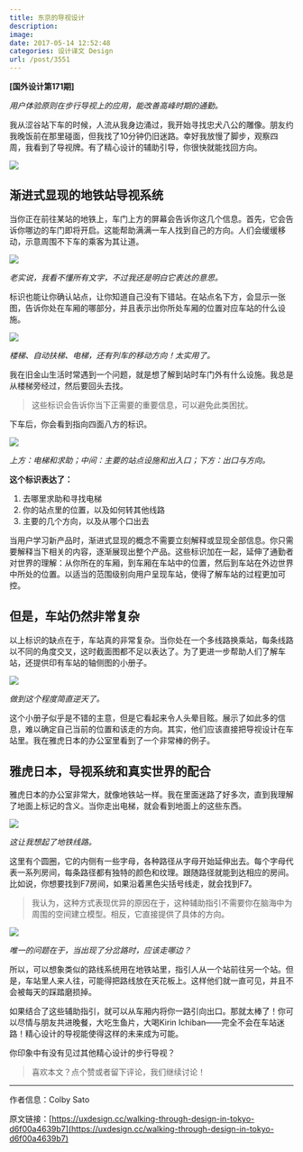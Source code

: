 ```yaml
---
title: 东京的导视设计
description: 
image: 
date: 2017-05-14 12:52:48
categories: 设计译文 Design
url: /post/3551
---
```


**[国外设计第171期]**

*用户体验原则在步行导视上的应用，能改善高峰时期的通勤。*

我从涩谷站下车的时候，人流从我身边涌过，我开始寻找忠犬八公的雕像。朋友约我晚饭前在那里碰面，但我找了10分钟仍旧迷路。幸好我放慢了脚步，观察四周，我看到了导视牌。有了精心设计的辅助引导，你很快就能找回方向。

![](https://cdn.victor42.work/posts/2017-05/05-10/1-5kYZGs043CWEayZzHzemIg.jpeg)

## 渐进式显现的地铁站导视系统

当你正在前往某站的地铁上，车门上方的屏幕会告诉你这几个信息。首先，它会告诉你哪边的车门即将开启。这能帮助满满一车人找到自己的方向。人们会缓缓移动，示意周围不下车的乘客为其让道。

![](https://cdn.victor42.work/posts/2017-05/05-10/1-G7x2ng-PuhPZ7P6eaC-B-g.gif)

*老实说，我看不懂所有文字，不过我还是明白它表达的意思。*

标识也能让你确认站点，让你知道自己没有下错站。在站点名下方，会显示一张图，告诉你处在车厢的哪部分，并且表示出你所处车厢的位置对应车站的什么设施。

![](https://cdn.victor42.work/posts/2017-05/05-10/1-Yq5IgyL87mH8aTI4RDD3mQ.jpeg)

*楼梯、自动扶梯、电梯，还有列车的移动方向！太实用了。*

我在旧金山生活时常遇到一个问题，就是想了解到站时车门外有什么设施。我总是从楼梯旁经过，然后要回头去找。

> 这些标识会告诉你当下正需要的重要信息，可以避免此类困扰。

下车后，你会看到指向四面八方的标识。

![](https://cdn.victor42.work/posts/2017-05/05-10/1-7W76qua3OHO9DW-PtyieFQ.jpeg)

*上方：电梯和求助；中间：主要的站点设施和出入口；下方：出口与方向。*

**这个标识表达了：**

1. 去哪里求助和寻找电梯
2. 你的站点里的位置，以及如何转其他线路
3. 主要的几个方向，以及从哪个口出去

当用户学习新产品时，渐进式显现的概念不需要立刻解释或显现全部信息。你只需要解释当下相关的内容，逐渐展现出整个产品。这些标识加在一起，延伸了通勤者对世界的理解：从你所在的车厢，到车厢在车站中的位置，然后到车站在外边世界中所处的位置。以适当的范围级别向用户呈现车站，使得了解车站的过程更加可控。

## 但是，车站仍然非常复杂

以上标识的缺点在于，车站真的非常复杂。当你处在一个多线路换乘站，每条线路以不同的角度交叉，这时截面图都不足以表达了。为了更进一步帮助人们了解车站，还提供印有车站的轴侧图的小册子。

![](https://cdn.victor42.work/posts/2017-05/05-10/1-K1StlN-BmY2v8Emj-l6APw.gif)

*做到这个程度简直逆天了。*

这个小册子似乎是不错的主意，但是它看起来令人头晕目眩。展示了如此多的信息，难以确定自己当前的位置和该走的方向。其实，他们应该直接把导视设计在车站里。我在雅虎日本的办公室里看到了一个非常棒的例子。

## 雅虎日本，导视系统和真实世界的配合

雅虎日本的办公室非常大，就像地铁站一样。我在里面迷路了好多次，直到我理解了地面上标记的含义。当你走出电梯，就会看到地面上的这些东西。

![](https://cdn.victor42.work/posts/2017-05/05-10/1-gR7J_vLGEb_zADfzYC_VIw.jpeg)

*这让我想起了地铁线路。*

这里有个圆圈，它的内侧有一些字母，各种路径从字母开始延伸出去。每个字母代表一系列房间，每条路径都有独特的颜色和纹理。跟随路径就能到达相应的房间。比如说，你想要找到F7房间，如果沿着黑色尖括号线走，就会找到F7。

> 我认为，这种方式表现优异的原因在于，这种辅助指引不需要你在脑海中为周围的空间建立模型。相反，它直接提供了具体的方向。

![](https://cdn.victor42.work/posts/2017-05/05-10/1-0lBt3ISXgpMv1DusQ8mutQ.jpeg)

*唯一的问题在于，当出现了分岔路时，应该走哪边？*

所以，可以想象类似的路线系统用在地铁站里，指引人从一个站前往另一个站。但是，车站里人来人往，可能得把路线放在天花板上。这样他们就一直可见，并且不会被每天的踩踏磨损掉。

如果结合了这些辅助指引，就可以从车厢内将你一路引向出口。那就太棒了！你可以尽情与朋友共进晚餐，大吃生鱼片，大喝Kirin Ichiban——完全不会在车站迷路！精心设计的导视能使得这样的未来成为可能。

你印象中有没有见过其他精心设计的步行导视？

> 喜欢本文？点个赞或者留下评论，我们继续讨论！

---

作者信息：Colby Sato

原文链接：[https://uxdesign.cc/walking-through-design-in-tokyo-d6f00a4639b7](https://uxdesign.cc/walking-through-design-in-tokyo-d6f00a4639b7)
